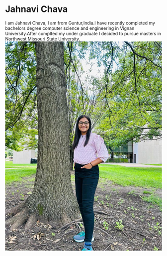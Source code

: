 # Jahnavi Chava
I am Jahnavi Chava, I am from Guntur,India.I have recently completed my bachelors degree computer science and engineering in Vignan University.After complted my under graduate I decided to pursue masters in Northwest Missouri State University.
![Jahnavi Chava](jaanu.jpg)

